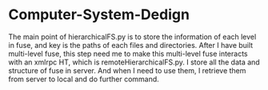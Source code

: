 # Computer-System-Dedign
The main point of hierarchicalFS.py is to store the information of each level in fuse, and key is the paths of each files and directories.
After I have built multi-level fuse, this step need me to make this multi-level fuse interacts with an xmlrpc HT, which is remoteHierarchicalFS.py. I store all the data and structure of fuse in server. And when I need to use them, I retrieve them from server to local and do further command.
